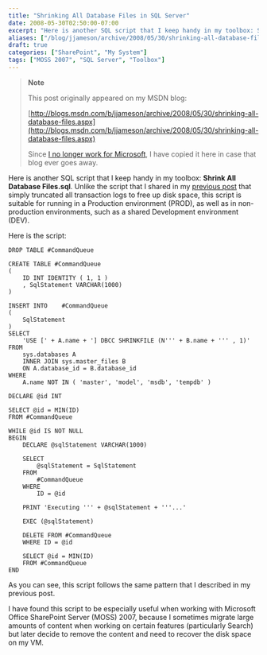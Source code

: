 ```yaml
---
title: "Shrinking All Database Files in SQL Server"
date: 2008-05-30T02:50:00-07:00
excerpt: "Here is another SQL script that I keep handy in my toolbox: Shrink All Database Files.sql . Unlike the script that I shared in my previous post that simply truncated all transaction logs to free up disk space, this script is suitable for running in a..."
aliases: ["/blog/jjameson/archive/2008/05/30/shrinking-all-database-files.aspx"]
draft: true
categories: ["SharePoint", "My System"]
tags: ["MOSS 2007", "SQL Server", "Toolbox"]
---
```


> **Note**
>
> This post originally appeared on my MSDN blog:
>
> [http://blogs.msdn.com/b/jjameson/archive/2008/05/30/shrinking-all-database-files.aspx](http://blogs.msdn.com/b/jjameson/archive/2008/05/30/shrinking-all-database-files.aspx)
>
> Since [I no longer work for Microsoft](/blog/jjameson/2011/09/02/last-day-with-microsoft), I have copied it here in case that blog ever goes away.

Here is another SQL script that I keep handy in my toolbox: **Shrink All Database Files.sql**. Unlike the script that I shared in my [previous post](/blog/jjameson/2008/05/29/truncating-all-transaction-logs) that simply truncated all transaction logs to free up disk space, this script is suitable for running in a Production environment (PROD), as well as in non-production environments, such as a shared Development environment (DEV).

Here is the script:

```
DROP TABLE #CommandQueue

CREATE TABLE #CommandQueue
(
    ID INT IDENTITY ( 1, 1 )
    , SqlStatement VARCHAR(1000)
)

INSERT INTO    #CommandQueue
(
    SqlStatement
)
SELECT
    'USE [' + A.name + '] DBCC SHRINKFILE (N''' + B.name + ''' , 1)'
FROM
    sys.databases A
    INNER JOIN sys.master_files B
    ON A.database_id = B.database_id
WHERE
    A.name NOT IN ( 'master', 'model', 'msdb', 'tempdb' )

DECLARE @id INT

SELECT @id = MIN(ID)
FROM #CommandQueue

WHILE @id IS NOT NULL
BEGIN
    DECLARE @sqlStatement VARCHAR(1000)
    
    SELECT
        @sqlStatement = SqlStatement
    FROM
        #CommandQueue
    WHERE
        ID = @id

    PRINT 'Executing ''' + @sqlStatement + '''...'

    EXEC (@sqlStatement)

    DELETE FROM #CommandQueue
    WHERE ID = @id

    SELECT @id = MIN(ID)
    FROM #CommandQueue
END
```

As you can see, this script follows the same pattern that I described in my previous post.

I have found this script to be especially useful when working with Microsoft Office SharePoint Server (MOSS) 2007, because I sometimes migrate large amounts of content when working on certain features (particularly Search) but later decide to remove the content and need to recover the disk space on my VM.

